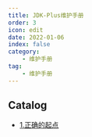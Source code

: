 ```yaml
---
title: JDK-Plus维护手册
order: 3
icon: edit
date: 2022-01-06
index: false
category:
    - 维护手册
tag:
    - 维护手册
---
```


## Catalog

- [1.正确的起点](01.start.md)
